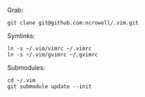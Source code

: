 Grab:

    git clone git@github.com:ncrowell/.vim.git

Symlinks:

    ln -s ~/.vim/vimrc ~/.vimrc
    ln -s ~/.vim/gvimrc ~/.gvimrc

Submodules:

    cd ~/.vim
    git submodule update --init
